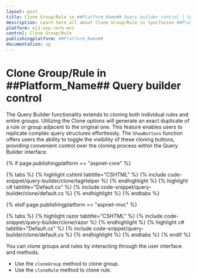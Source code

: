 ```yaml
---
layout: post
title: Clone Group/Rule in ##Platform_Name## Query builder control | Syncfusion
description: Learn here all about Clone Group/Rule in Syncfusion ##Platform_Name## Query Builder component of Syncfusion Essential JS 2 and more.
platform: ej2-asp-core-mvc
control: Clone Group/Rule
publishingplatform: ##Platform_Name##
documentation: ug
---
```



# Clone Group/Rule in ##Platform_Name## Query builder control

The Query Builder functionality extends to cloning both individual rules and entire groups. Utilizing the Clone options will generate an exact duplicate of a rule or group adjacent to the original one. This feature enables users to replicate complex query structures effortlessly. The `ShowButtons` function offers users the ability to toggle the visibility of these cloning buttons, providing convenient control over the cloning process within the Query Builder interface.

{% if page.publishingplatform == "aspnet-core" %}

{% tabs %}
{% highlight cshtml tabtitle="CSHTML" %}
{% include code-snippet/query-builder/clone/tagHelper %}
{% endhighlight %}
{% highlight c# tabtitle="Default.cs" %}
{% include code-snippet/query-builder/clone/default.cs %}
{% endhighlight %}
{% endtabs %}

{% elsif page.publishingplatform == "aspnet-mvc" %}

{% tabs %}
{% highlight razor tabtitle="CSHTML" %}
{% include code-snippet/query-builder/clone/razor %}
{% endhighlight %}
{% highlight c# tabtitle="Default.cs" %}
{% include code-snippet/query-builder/clone/default.cs %}
{% endhighlight %}
{% endtabs %}
{% endif %}



You can clone groups and rules by interacting through the user interface and methods.

* Use the `cloneGroup` method to clone group.
* Use the `cloneRule` method to clone rule.